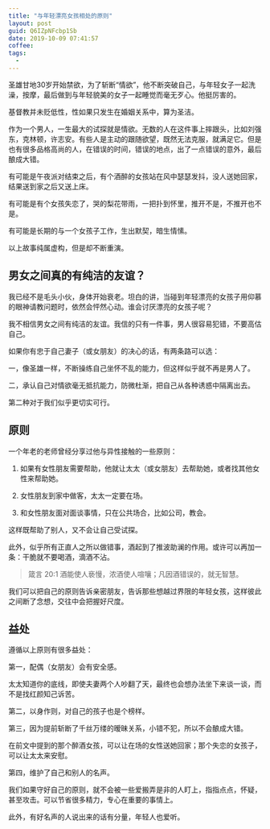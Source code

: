 ```yaml
---
title: "与年轻漂亮女孩相处的原则"
layout: post
guid: Q6IZpNFcbp1Sb
date: 2019-10-09 07:41:57
coffee:
tags:
  -
---
```



圣雄甘地30岁开始禁欲，为了斩断“情欲”，他不断突破自己，与年轻女子一起洗澡，按摩，最后做到与年轻貌美的女子一起睡觉而毫无歹心。他挺厉害的。

基督教并未贬低性，性如果只发生在婚姻关系中，算为圣洁。

作为一个男人，一生最大的试探就是情欲。无数的人在这件事上摔跟头，比如刘强东，克林顿，许志安。有些人是主动的跟随欲望，既然无法克服，就满足它。但是也有很多品格高尚的人，在错误的时间，错误的地点，出了一点错误的意外，最后酿成大错。

有可能是午夜派对结束之后，有个酒醉的女孩站在风中瑟瑟发抖，没人送她回家，结果送到家之后又送上床。

有可能是有个女孩失恋了，哭的梨花带雨，一把扑到怀里，推开不是，不推开也不是。

有可能是长期的与一个女孩子工作，生出默契，暗生情愫。

以上故事纯属虚构，但是却不断重演。

## 男女之间真的有纯洁的友谊？

我已经不是毛头小伙，身体开始衰老。坦白的讲，当碰到年轻漂亮的女孩子用仰慕的眼神请教问题时，依然会怦然心动。谁会讨厌漂亮的女孩子呢？

我不相信男女之间有纯洁的友谊。我信的只有一件事，男人很容易犯错，不要高估自己。


如果你有忠于自己妻子（或女朋友）的决心的话，有两条路可以选：

一，像圣雄一样，不断操练自己坐怀不乱的能力，但这样似乎就不再是男人了。

二，承认自己对情欲毫无抵抗能力，防微杜渐，把自己从各种诱惑中隔离出去。

第二种对于我们似乎更切实可行。


## 原则

一个年老的老师曾经分享过他与异性接触的一些原则：

1. 如果有女性朋友需要帮助，他就让太太（或女朋友）去帮助她，或者找其他女性来帮助她。

2. 女性朋友到家中做客，太太一定要在场。

3. 和女性朋友面对面谈事情，只在公共场合，比如公司，教会。

这样既帮助了别人，又不会让自己受试探。

此外，似乎所有正直人之所以做错事，酒起到了推波助澜的作用。或许可以再加一条：干脆就不要喝酒，滴酒不沾。

> 箴言 20:1 酒能使人亵慢，浓酒使人喧嚷；凡因酒错误的，就无智慧。

我们可以把自己的原则告诉亲密朋友，告诉那些想越过界限的年轻女孩，这样彼此之间断了念想，交往中会把握好尺度。


## 益处

遵循以上原则有很多益处：

第一，配偶（女朋友）会有安全感。

太太知道你的底线，即使夫妻两个人吵翻了天，最终也会想办法坐下来谈一谈，而不是找红颜知己诉苦。

第二，以身作则，对自己的孩子也是个榜样。

第三，因为提前斩断了千丝万缕的暧昧关系，小错不犯，所以不会酿成大错。

在前文中提到的那个醉酒女孩，可以让在场的女性送她回家；那个失恋的女孩子，可以让太太来安慰。

第四，维护了自己和别人的名声。

我们如果守好自己的原则，就不会被一些爱搬弄是非的人盯上，指指点点，怀疑，甚至攻击。可以节省很多精力，专心在重要的事情上。

此外，有好名声的人说出来的话有分量，年轻人也爱听。






